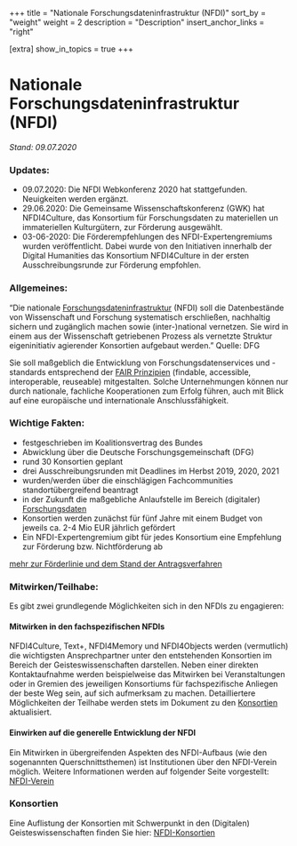 +++
title = "Nationale Forschungsdateninfrastruktur (NFDI)"
sort_by = "weight"
weight = 2
description = "Description"
insert_anchor_links = "right"

[extra]
show_in_topics = true
+++

# Nationale Forschungsdateninfrastruktur (NFDI)

*Stand: 09.07.2020*

### Updates:
* 09.07.2020: Die NFDI Webkonferenz 2020 hat stattgefunden. Neuigkeiten werden ergänzt.
* 29.06.2020: Die Gemeinsame Wissenschaftskonferenz (GWK) hat NFDI4Culture, das Konsortium für Forschungsdaten zu materiellen un immateriellen Kulturgütern, zur Förderung ausgewählt.
* 03-06-2020: Die Förderempfehlungen des NFDI-Expertengremiums wurden veröffentlicht. Dabei wurde von den Initiativen innerhalb der Digital Humanities das Konsortium NFDI4Culture in der ersten Ausschreibungsrunde zur Förderung empfohlen.

### Allgemeines:
“Die nationale [Forschungsdateninfrastruktur](@/glossar/_index.md#forschungsdateninfrastruktur) (NFDI) soll die Datenbestände  von Wissenschaft und Forschung systematisch erschließen, nachhaltig sichern und zugänglich machen sowie (inter-)national vernetzen. Sie wird  in einem aus der Wissenschaft getriebenen Prozess als vernetzte Struktur eigeninitiativ agierender Konsortien aufgebaut werden.” Quelle: DFG

Sie soll maßgeblich die Entwicklung von Forschungsdatenservices und -standards entsprechend der [FAIR Prinzipien](@/glossar/_index.md#fair-prinzipien) (findable, accessible, interoperable, reuseable) mitgestalten. Solche Unternehmungen können nur durch nationale, fachliche Kooperationen zum Erfolg führen, auch mit Blick auf eine europäische und internationale Anschlussfähigkeit.

### Wichtige Fakten:
* festgeschrieben im Koalitionsvertrag des Bundes
* Abwicklung über die Deutsche Forschungsgemeinschaft (DFG) 
* rund 30 Konsortien geplant
* drei Ausschreibungsrunden mit Deadlines im Herbst 2019, 2020, 2021
* wurden/werden über die einschlägigen Fachcommunities standortübergreifend beantragt 
* in der Zukunft die maßgebliche Anlaufstelle im Bereich (digitaler) [Forschungsdaten](@/glossar/_index.md#forschungsdaten)
* Konsortien werden zunächst für fünf Jahre mit einem Budget von jeweils ca. 2-4 Mio EUR jährlich gefördert
* Ein NFDI-Expertengremium gibt für jedes Konsortium eine Empfehlung zur Förderung bzw. Nichtförderung ab 

[mehr zur Förderlinie und dem Stand der Antragsverfahren](https://www.dfg.de/foerderung/programme/nfdi/)

### Mitwirken/Teilhabe:

Es gibt zwei grundlegende Möglichkeiten sich in den NFDIs zu engagieren:

#### Mitwirken in den fachspezifischen NFDIs
NFDI4Culture, Text+, NFDI4Memory und NFDI4Objects werden (vermutlich) die wichtigsten Ansprechpartner unter den entstehenden Konsortien im Bereich der Geisteswissenschaften darstellen. Neben einer direkten Kontaktaufnahme werden beispielweise das Mitwirken bei Veranstaltungen oder in Gremien des jeweiligen Konsortiums für fachspezifische Anliegen der beste Weg sein, auf sich aufmerksam zu machen. Detailliertere Möglichkeiten der Teilhabe werden stets im Dokument zu den [Konsortien](@/nfdi/konsortien.md) aktualisiert.

#### Einwirken auf die generelle Entwicklung der NFDI
Ein Mitwirken in übergreifenden Aspekten des NFDI-Aufbaus (wie den sogenannten Querschnittsthemen) ist Institutionen über den NFDI-Verein möglich. Weitere Informationen werden auf folgender Seite vorgestellt: [NFDI-Verein](@/nfdi/verein.md)

### Konsortien

Eine Auflistung der Konsortien mit Schwerpunkt in den (Digitalen) Geisteswissenschaften finden Sie hier: [NFDI-Konsortien](@/nfdi/konsortien.md)
